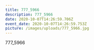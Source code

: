 ```yaml
---
title: 777_5966
description: 777_5966
date: 2020-10-07T14:26:59.706Z
event_date: 2020-10-07T14:26:59.753Z
picture: /images/uploads/777_5966.jpg
---
```

777_5966